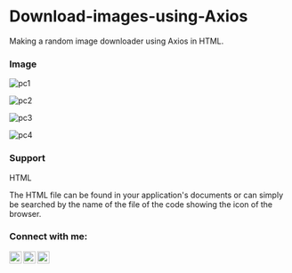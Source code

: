 # Download-images-using-Axios
Making a random image downloader using Axios in HTML. 

### Image
![pc1](https://user-images.githubusercontent.com/57084217/98434008-cfc60380-20f1-11eb-8d87-f8f205f873af.PNG)

![pc2](https://user-images.githubusercontent.com/57084217/98434025-e79d8780-20f1-11eb-81b2-e61fbbd13e6c.PNG)

![pc3](https://user-images.githubusercontent.com/57084217/98434034-0ac83700-20f2-11eb-8b6f-fc769833d592.PNG)

![pc4](https://user-images.githubusercontent.com/57084217/98434037-16b3f900-20f2-11eb-86d0-be433b08b8bb.PNG)

### Support
HTML

The HTML file can be found in your application's documents or can simply be searched by the name of the file of the code showing the icon of the browser.


### Connect with me:
[<img align="left" alt="stompingdrake | Twitter" width="22px" src="https://cdn.jsdelivr.net/npm/simple-icons@v3/icons/twitter.svg" />][twitter]
[<img align="left" alt="polok-ghosh | LinkedIn" width="22px" src="https://cdn.jsdelivr.net/npm/simple-icons@v3/icons/linkedin.svg" />][linkedin]
[<img align="left" alt="thepolokofficial | Instagram" width="22px" src="https://cdn.jsdelivr.net/npm/simple-icons@v3/icons/instagram.svg"/>][instagram]

[twitter]: https://twitter.com/stompingdrake
[linkedin]: https://linkedin.com/in/polok-ghosh
[instagram]: https://instagram.com/thepolokofficial

